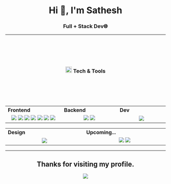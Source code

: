 <h1 align="center">Hi 👋, I'm Sathesh</h1>

<h3 align="center">Full + Stack Dev🌐</h3>

<div align="center">
 <!-- <img src="divider1.png" alt="divider"/> -->
 <hr />
</div> 

<h3 align="center"  style="margin-top: 100px;  margin-bottom: 100px;"><img src="code.gif" height="20"/> Tech & Tools</h3>

<div align="center" style="witdh:100%"> 
  <table>
    <tr>
      <td valign="center" width="100px"><b>Frontend<b></td>
      <td valign="center" width="100px"><b>Backend<b></td>
      <td valign="center" width="100px"><b>Dev<b></td>
    </tr>
    <tr>
      <td valign="center" align="center" width="300px">
        <img src="https://img.shields.io/badge/HTML-blue" /> 
        <img src="https://img.shields.io/badge/CSS-blue" />
        <img src="https://img.shields.io/badge/JavaScript-blue" /> 
        <img src="https://img.shields.io/badge/TypeScript-blue" />
        <img src="https://img.shields.io/badge/Vue-blue" /> 
        <img src="https://img.shields.io/badge/Tailwind-blue" /> 
        <img src="https://img.shields.io/badge/Nuxt-blue" /> 
      </td>      
      <td valign="center" align="center" width="300px">
        <img src="https://img.shields.io/badge/Node.js-blue" /> 
        <img src="https://img.shields.io/badge/Express-blue" />
      </td>
      <td valign="center" align="center" width="300px">
        <img src="https://img.shields.io/badge/Docker-blue" />
      </td>
    </tr>
  </table>
  
 <table>
    <tr>
      <td valign="center" width="100px"><b>Design<b></td>
      <td valign="center" width="100px"><b>Upcoming...<b></td>
    </tr>
    <tr>
    <td valign="center" align="center" width="300px">
       <img src="https://img.shields.io/badge/Figma-blue" /> 
      </td>
      <td valign="center" align="center" width="300px">
         <img src="https://img.shields.io/badge/Nest.js-green" />
         <img src="https://img.shields.io/badge/PostgreSQL-green" />  
      </td> 
      <!-- 
        <img src="https://img.shields.io/badge/CI/CD-blue" />
        <img src="https://img.shields.io/badge/Cypress-blue" />        
        <img src="https://img.shields.io/badge/Python-blue" /> 
        <img src="https://img.shields.io/badge/PHP-blue" /> 
        <img src="https://img.shields.io/badge/Three.js-blue" />
        <img src="https://img.shields.io/badge/MongoDB-blue" />
        <img src="https://img.shields.io/badge/Web3.js-blue" /> 
        <img src="https://img.shields.io/badge/Flask-blue" /> 
        <img src="https://img.shields.io/badge/WebGL-blue" />
        <img src="https://img.shields.io/badge/Golang-blue" /> 
        <img src="https://img.shields.io/badge/Rust-blue" /> 
        <img src="https://img.shields.io/badge/NoSQL-blue" /> 
     -->
    </tr>
  </table>
</div>

 <div align="center">
 <!-- <img src="divider1.png" alt="divider"/> -->
  <hr />
</div> 

 <!-- <p align="center">
  <a href="mailto:naruhitokaide@gmail.com" target="_blank" rel="noopener noreferrer"><img src="https://img.icons8.com/fluency/2x/gmail-new.png"  width="50" /></a>
  &nbsp;&nbsp;
  <a href="https://join.skype.com/invite/wDpwy4t21eVg" target="_blank" rel="noopener noreferrer"><img src="https://img.icons8.com/color/2x/skype.png"  width="50" /></a>
  &nbsp;&nbsp;
  <a href="https://t.me/naruhitokaide" target="_blank" rel="noopener noreferrer"><img src="https://img.icons8.com/color/2x/telegram-app.png"  width="50" /></a>
  &nbsp;&nbsp;
  <a href="https://naruhito-kaide.netlify.app" target="_blank" rel="noopener noreferrer"><img src="https://img.icons8.com/nolan/2x/link.png"  width="50" /></a>
  
</p> -->

<h2 align="center"> Thanks for visiting my profile. </h2>
<p align="center">
  <img src="https://capsule-render.vercel.app/api?type=waving&color=gradient&height=65&section=footer"/>
</p>
